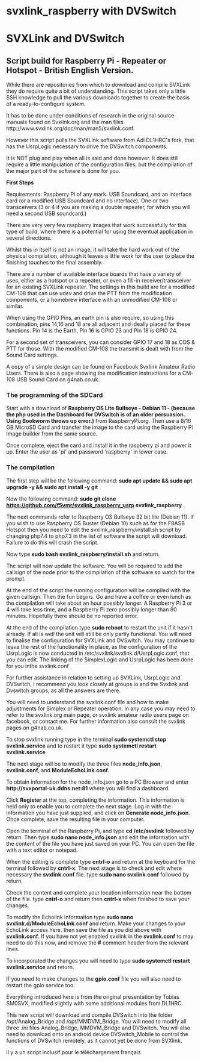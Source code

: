 # svxlink_raspberry with DVSwitch
**<h1> SVXLink and DVSwitch </h1>**
<h2>Script build for Raspberry Pi - Repeater or Hotspot - British English Version.</h2> 
<p>While there are repositories from which to download and compile SVXLink they do require quite a bit of understanding.
This script takes only a little SSH knowledge to pull the various downloads together to create the basis of a ready-to-configure system.</p>

<p>It has to be done under conditions of research in the original source manuals found on Svxlink.org and the man files http://www.svxlink.org/doc/man/man5/svxlink.conf.</p>
<p>However this script pulls the SVXLink software from Adi DL1HRC's fork, that has the UsrpLogic necessary to drive the DVSwitch components.</p>

<p>It is NOT plug and play when all is said and done however. It does still require a little manipulation of the configuration files, 
but the compilation of the major part of the software is done for you.</p></h2>

<b>First Steps</b>
<p>Requirements: Raspberry Pi of any mark. USB Soundcard, and an interface card (or a modified USB Soundcard and no interface). One or two transceivers (3 or 4 if you are making a double repeater, for which you will need a second USB soundcard.)</p>

There are very very few raspberry images that work successfully for this type of build, where there is a potential for using the eventual application in several directions.

Whilst this in itself is not an image, it will take the hard work out of the physical compilation, although it leaves a little work for the user to place the finishing touches to the final assembly.

There are a number of available interface boards that have a variety of uses, either as a hotspot or a repeater, or even a fill-in receiver/transceiver for an existing SVXLink repeater. The settings in this build are for a modified CM-108 that can use udev and drive the PTT from the modification components, or a homebrew interface with an unmodified CM-108 or similar.

When using the GPIO Pins, an earth pin is also require, so using this combination, pins 14,16 and 18 are all adjacent and ideally placed for these functions.
Pin 14 is the Earth, Pin 16 is GPIO 23 and Pin 18 is GPIO 24.

For a second set of transceivers, you can consider GPIO 17 and 18 as COS & PTT for those.
With the modified CM-108 the transmit is dealt with from the Sound Card settings. 

A copy of a simple design can be found on Facebook Svxlink Amateur Radio Users. There is also a page showing the modification instructions for a CM-108 USB Sound Card on g4nab.co.uk.

<h3>The programming of the SDCard</h3>

Start with a download of <b>Raspberry OS Lite Bullseye - Debian 11 - (because the php used in the Dashboard for DVSwitch is of an older persuasion. Using Bookworm throws up error.)</b> from RaspberryPi.org. Then use a 8/16 GB MicroSD Card and transfer the image to the card using the Raspberry Pi Image builder from the same source.


Once complete, eject the card and install it in the raspberry pi and power it up. Enter the user as 'pi' and password 'raspberry' in lower case. 
<h3>The compilation</h3>
The first step will be the following command: <b>sudo apt update && sudo apt upgrade -y && sudo apt install -y git</b>  

Now the following command: <b>sudo git clone https://github.com/f5vmr/svxlink_raspberry_usrp svxlink_raspberry</b> .

<p>The next commands refer to Raspberry OS Bullseye 32 bit lite (Debian 11). If you wish to use Raspberry OS Buster (Debian 10) such as for the F8ASB Hotspot then you need to edit the svxlink_raspberry/install.sh script by changing php7.4 to php7.3 in the list of software the script will download. Failure to do this will crash the script.</p>

Now type <b>sudo bash svxlink_raspberry/install.sh</b> and return.

<p>The script will now update the software. You will be required to add the callsign of the node prior to the compilation of the software so watch for the prompt.</p>

<p>At the end of the script the running configuration will be compiled with the given callsign. Then the fun begins. Go and have a coffee or even lunch as the compilation will take about an hour possibly longer. A Raspberry Pi 3 or 4 will take less time, and a Raspberry Pi zero possibly longer than 90 minutes. Hopefully there should be no reported error.</p>

<p>At the end of the compilation type <b>sudo reboot</b> to restart the unit if it hasn't already. If all is well the unit will still be only partly functional. You will need to finalise the configuration for SVXLink and DVSwitch. You may continue to leave the rest of the functionality in place, as the configuration of the UsrpLogic is now conducted in /etc/svxlink/svxlink.d/UsrpLogic.conf, that you can edit. The linking of the SimplexLogic and UsrpLogic has been done for you inthe svxlink.conf</p>

<p>For further assistance in relation to setting up SVXLink, UsrpLogic and DVSwitch, I recommend you look closely at groups.io and the Svxlink and Dvswitch groups, as all the answers are there.</p>

<p>You will need to understand the svxlink.conf file and how to make adjustments for Simplex or Repeater operation. In any case you may need to refer to the svxlink.org main page, or svxlink amateur radio users page on facebook, or contact me. For further information also consult the svxlink pages on g4nab.co.uk.</p>

<p>To stop svxlink running type in the terminal <b>sudo systemctl stop svxlink.service</b> and to restart it type <b>sudo systemctl restart svxlink.service</b></p>
<p>The next stage will be to modify the three files <b>node_info.json</b>, <b>svxlink.conf</b>, and <b>ModuleEchoLink.conf</b>.</p>
<p>To obtain information for the node_info.json go to a PC Browser and enter <b>http://svxportal-uk.ddns.net:81</b> where you will find a dashboard.</p>
<p>Click <b>Register</b> at the top, completing the information. This information is held only to enable you to complete the next stage. Log in with the information you have just supplied, and click on <b font=color blue>Generate node_info.json</f></b>. Once complete, save the resulting file in your computer.</p>

<p>Open the terminal of the Raspberry Pi, and type <b>cd /etc/svxlink</b> followed by return. Then type <b>sudo nano node_info.json</b> and edit the information with the content of the file you have just saved on your PC. You can open the file with a text editor or notepad.</p>
<p>When the editing is complete type <b>cntrl-o</b> and return at the keyboard for the terminal followed by <b>cntrl-x</b>.
The next stage is to check and edit where necessary the <b>svxlink.conf</b> file. type <b>sudo nano svxlink.conf</b> followed by return.</p>
<p>Check the content and complete your location information near the bottom of the file. type <b>cntrl-o</b> and return then <b>cntrl-x</b> when finished to save your changes.</p>
<p>To modify the Echolink information type <b>sudo nano svxlink.d/ModuleEchoLink.conf</b> and return. Make your changes to your EchoLink access here. then save the file as you did above with <b>svxlink.conf</b>. If you have not yet enabled svxlink in the <b>svxlink.conf</b> to may need to do this now, and remove the <b>#</b> comment header from the relevant lines.</p>
<p>To incorporated the changes you will need to type <b>sudo systemctl restart svxlink.service</b> and return.</p>
<p>If you need to make changes to the <b>gpio.conf</b> file you will also need to restart the gpio service too.</p>
<p>Everything introduced here is from the original presentation by Tobias SM0SVX, modified slightly with some additional modules from DL1HRC.</p>
<p>This new script will download and compile DVSwitch into the folder /opt/Analog_Bridge and /opt/MMDVM_Bridge. You will need to modify all three .ini files Analog_Bridge, MMDVM_Bridge and DVSwitch. You will also need to download onto an android device DVSwitch_Mobile to control the functions of DVSwitch remotely, as it cannot yet be done from SVXlink.</p>

<p> Il y a un script inclusif pour le téléchargement français</p>


